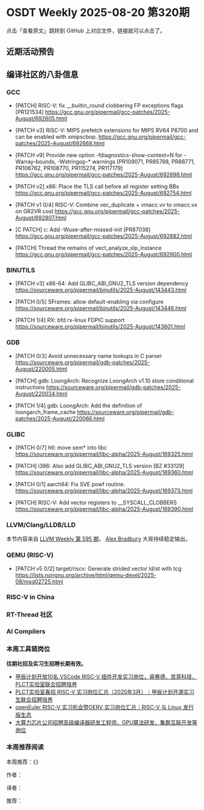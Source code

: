 # OSDT Weekly 2025-08-20 第320期

点击「查看原文」跳转到 GitHub 上对应文件，链接就可以点击了。

## 近期活动预告

## 编译社区的八卦信息

### GCC

- [PATCH] RISC-V: fix __builtin_round clobbering FP exceptions flags [PR121534]
  https://gcc.gnu.org/pipermail/gcc-patches/2025-August/692605.html

- [PATCH v3] RISC-V: MIPS prefetch extensions for MIPS RV64 P8700 and can be enabled with xmipscbop.
  https://gcc.gnu.org/pipermail/gcc-patches/2025-August/692668.html

- [PATCH v9] Provide new option -fdiagnostics-show-context=N for -Warray-bounds, -Wstringop-* warnings [PR109071, PR85788, PR88771, PR106762, PR108770, PR115274, PR117179]
  https://gcc.gnu.org/pipermail/gcc-patches/2025-August/692698.html

- [PATCH v2] x86: Place the TLS call before all register setting BBs
  https://gcc.gnu.org/pipermail/gcc-patches/2025-August/692754.html

- [PATCH v1 0/4] RISC-V: Combine vec_duplicate + vmacc.vv to vmacc.vx on GR2VR cost
  https://gcc.gnu.org/pipermail/gcc-patches/2025-August/692807.html

- [C PATCH] c: Add -Wuse-after-missed-init [PR87038]
  https://gcc.gnu.org/pipermail/gcc-patches/2025-August/692882.html

- [PATCH] Thread the remains of vect_analyze_slp_instance
  https://gcc.gnu.org/pipermail/gcc-patches/2025-August/692900.html

### BINUTILS

- [PATCH v3] x86-64: Add GLIBC_ABI_GNU2_TLS version dependency
  https://sourceware.org/pipermail/binutils/2025-August/143443.html

- [PATCH 0/5] SFrames: allow default-enabling via configure
  https://sourceware.org/pipermail/binutils/2025-August/143446.html

- [PATCH 1/4] RX: bfd rx-linux FDPIC support
  https://sourceware.org/pipermail/binutils/2025-August/143601.html

### GDB

- [PATCH 0/3] Avoid unnecessary name lookups in C parser
  https://sourceware.org/pipermail/gdb-patches/2025-August/220005.html

- [PATCH] gdb: LoongArch: Recognize LoongArch v1.10 store conditional instructions
  https://sourceware.org/pipermail/gdb-patches/2025-August/220034.html

- [PATCH 1/4] gdb: LoongArch: Add the definition of loongarch_frame_cache
  https://sourceware.org/pipermail/gdb-patches/2025-August/220066.html

### GLIBC

- [PATCH 0/7] htl: move sem* into libc
  https://sourceware.org/pipermail/libc-alpha/2025-August/169325.html

- [PATCH] i386: Also add GLIBC_ABI_GNU2_TLS version [BZ #33129]
  https://sourceware.org/pipermail/libc-alpha/2025-August/169360.html

- [PATCH 0/1] aarch64: Fix SVE powf routine.
  https://sourceware.org/pipermail/libc-alpha/2025-August/169373.html

- [PATCH] RISC-V: Add vector registers to __SYSCALL_CLOBBERS
  https://sourceware.org/pipermail/libc-alpha/2025-August/169390.html

### LLVM/Clang/LLDB/LLD

本节内容来自 [LLVM Weekly 第 595 期](http://llvmweekly.org/issue/595)，
[Alex Bradbury](https://www.linkedin.com/in/alex-bradbury/) 大哥持续稳定输出。

### QEMU (RISC-V)

- [PATCH v5 0/2] target/riscv: Generate strided vector ld/st with tcg
  https://lists.nongnu.org/archive/html/qemu-devel/2025-08/msg02725.html

### RISC-V in China

### RT-Thread 社区

### AI Compilers

### 本周工具链岗位

**往期社招及实习生招聘长期有效。**

- [甲辰计划开放10名 VSCode RISC-V 插件开发实习岗位，睿赛德、苦芽科技、PLCT实验室联合招聘培养](https://mp.weixin.qq.com/s/zbMmsuAb3_XwBByTdKYM-Q)
- [PLCT实验室春招 RISC-V 实习岗位汇总（2025年3月）｜甲辰计划开源实习生联合招聘培养](https://mp.weixin.qq.com/s/no5v_YeGI3LUE7mYv5wUpQ)
- [openEuler RISC-V 实习机会暨OERV 实习岗位汇总｜RISC-V 与 Linux 发行版生态](https://mp.weixin.qq.com/s/87XEhORtte_iTTZqjinX2g)
- [大算力芯片公司招聘高级编译器研发工程师、GPU算法研发、集群互联开发等岗位](https://mp.weixin.qq.com/s/ONoNJ5jZmL794AdtlHrDuQ)

### 本周推荐阅读

本周推荐：《》

作者：

译者：

推荐：

